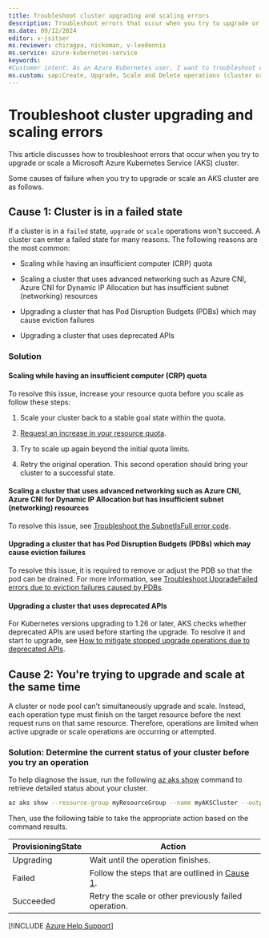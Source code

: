 ```yaml
---
title: Troubleshoot cluster upgrading and scaling errors
description: Troubleshoot errors that occur when you try to upgrade or scale an Azure Kubernetes Service (AKS) cluster.
ms.date: 09/12/2024
editor: v-jsitser
ms.reviewer: chiragpa, nickoman, v-leedennis
ms.service: azure-kubernetes-service
keywords:
#Customer intent: As an Azure Kubernetes user, I want to troubleshoot errors so that I can successfully upgrade or scale an Azure Kubernetes Service (AKS) cluster.
ms.custom: sap:Create, Upgrade, Scale and Delete operations (cluster or nodepool)
---
```

# Troubleshoot cluster upgrading and scaling errors

This article discusses how to troubleshoot errors that occur when you try to upgrade or scale a Microsoft Azure Kubernetes Service (AKS) cluster.

Some causes of failure when you try to upgrade or scale an AKS cluster are as follows.

## Cause 1: Cluster is in a failed state

If a cluster is in a `failed` state, `upgrade` or `scale` operations won't succeed. A cluster can enter a failed state for many reasons. The following reasons are the most common:

- Scaling while having an insufficient computer (CRP) quota

- Scaling a cluster that uses advanced networking such as Azure CNI, Azure CNI for Dynamic IP Allocation but has insufficient subnet (networking) resources

- Upgrading a cluster that has Pod Disruption Budgets (PDBs) which may cause eviction failures

- Upgrading a cluster that uses deprecated APIs

### Solution

#### Scaling while having an insufficient computer (CRP) quota
To resolve this issue, increase your resource quota before you scale as follow these steps:

1. Scale your cluster back to a stable goal state within the quota.

2. [Request an increase in your resource quota](/azure/azure-resource-manager/troubleshooting/error-resource-quota#solution).

3. Try to scale up again beyond the initial quota limits.

4. Retry the original operation. This second operation should bring your cluster to a successful state.

#### Scaling a cluster that uses advanced networking such as Azure CNI, Azure CNI for Dynamic IP Allocation but has insufficient subnet (networking) resources

To resolve this issue, see [Troubleshoot the SubnetIsFull error code](/azure/azure-kubernetes/create-upgrade-delete/error-code-subnetisfull).

#### Upgrading a cluster that has Pod Disruption Budgets (PDBs) which may cause eviction failures

To resolve this issue, it is required to remove or adjust the PDB so that the pod can be drained. For more information, see [Troubleshoot UpgradeFailed errors due to eviction failures caused by PDBs](/azure/azure-kubernetes/create-upgrade-delete/error-code-poddrainfailure).

#### Upgrading a cluster that uses deprecated APIs

For Kubernetes versions upgrading to 1.26 or later, AKS checks whether deprecated APIs are used before starting the upgrade. To resolve it and start to upgrade, see [How to mitigate stopped upgrade operations due to deprecated APIs](/azure/aks/stop-cluster-upgrade-api-breaking-changes#mitigate-stopped-upgrade-operations).

## Cause 2: You're trying to upgrade and scale at the same time

A cluster or node pool can't simultaneously upgrade and scale. Instead, each operation type must finish on the target resource before the next request runs on that same resource. Therefore, operations are limited when active upgrade or scale operations are occurring or attempted.

### Solution: Determine the current status of your cluster before you try an operation

To help diagnose the issue, run the following [az aks show](/cli/azure/aks#az-aks-show) command to retrieve detailed status about your cluster.

```Bash
az aks show --resource-group myResourceGroup --name myAKSCluster --output table
```

Then, use the following table to take the appropriate action based on the command results.

| ProvisioningState                | Action                                                                                  |
|-------------------------------|-----------------------------------------------------------------------------------------|
| Upgrading | Wait until the operation finishes.                                                      |
| Failed        | Follow the steps that are outlined in [Cause 1](#cause-1-cluster-is-in-a-failed-state). |
| Succeeded     | Retry the scale or other previously failed operation.                                   |

[!INCLUDE [Azure Help Support](../../../includes/azure-help-support.md)]
